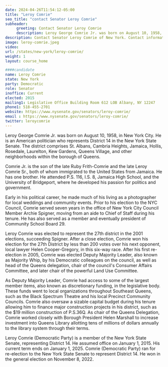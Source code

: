 ```yaml
---
date: 2024-04-26T11:54:12-05:00
title: "Leroy Comrie"
seo_title: "contact Senator Leroy Comrie"
subheader:
     greeting: Contact Senator Leroy Comrie
     description: Leroy George Comrie Jr. was born on August 10, 1958, in New York City. He is an American politician who represents District 14 in the New York State Senate. The district comprises St. Albans, Cambria Heights, Jamaica, Hollis, Rosedale, Laurelton, Kew Gardens, Queens Village, and other neighborhoods within the borough of Queens.
description: Contact Senator Leroy Comrie of New York. Contact information for Leroy Comrie includes email address, phone number, and mailing address.
image: leroy-comrie.jpeg
video:
url: /states/new-york/leroy-comrie/
weight: 1
layout: course_home

####candidate
name: Leroy Comrie
state: New York
party: Democratic
role: Senator
inoffice: Current
elected: 2015
mailing1: Legislative Office Building Room 612 LOB Albany, NY 12247
phone1: 518-455-2701
website: https://www.nysenate.gov/senators/leroy-comrie/
email : https://www.nysenate.gov/senators/leroy-comrie/
twitter: leroycomrie
---
```

Leroy George Comrie Jr. was born on August 10, 1958, in New York City. He is an American politician who represents District 14 in the New York State Senate. The district comprises St. Albans, Cambria Heights, Jamaica, Hollis, Rosedale, Laurelton, Kew Gardens, Queens Village, and other neighborhoods within the borough of Queens.

Comrie Jr. is the son of the late Ruby Frith-Comrie and the late Leroy Comrie Sr., both of whom immigrated to the United States from Jamaica. He has one brother. He attended P.S. 116, I.S. 8, Jamaica High School, and the University of Bridgeport, where he developed his passion for politics and government.

Early in his political career, he made much of his living as a photographer for local weddings and community events. Prior to his election to the NYC Council, Comrie served seven years in the office of New York City Council Member Archie Spigner, moving from an aide to Chief of Staff during his tenure. He has also served as a member and eventually president of Community School Board 29.

Leroy Comrie was elected to represent the 27th district in the 2001 elections, succeeding Spigner. After a close election, Comrie won his election for the 27th District by less than 200 votes over his next opponent, local lawyer Helen Cooper-Gregory, in this six-way race. After his first re-election in 2005, Comrie was elected Deputy Majority Leader, also known as Majority Whip, by his Democratic colleagues on the council, as well as head of the Queens delegation, chair of the council's Consumer Affairs Committee, and later chair of the powerful Land Use Committee.

As Deputy Majority Leader, Comrie had access to some of the largest member items, also known as discretionary funding, in the legislative body. These funds went to local organizations throughout Southeast Queens, such as the Black Spectrum Theatre and his local Precinct Community Councils. Comrie also oversaw a sizable capital budget during his tenure allowing him to finance major construction projects in his district, such as the $19 million construction of P.S.36Q. As chair of the Queens Delegation, Comrie worked closely with Borough President Helen Marshall to increase investment into Queens Library allotting tens of millions of dollars annually to the library system through their terms.

Leroy Comrie (Democratic Party) is a member of the New York State Senate, representing District 14. He assumed office on January 1, 2015. His current term ends on January 1, 2025. Comrie (Democratic Party) ran for re-election to the New York State Senate to represent District 14. He won in the general election on November 8, 2022.

